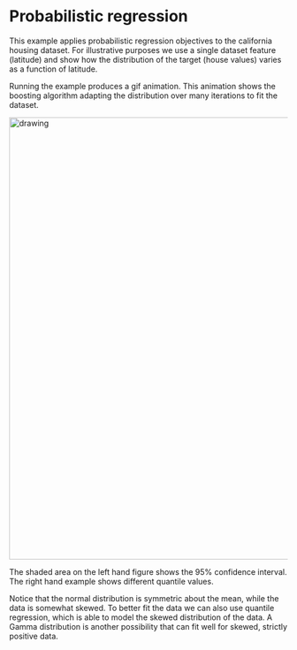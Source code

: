 # Probabilistic regression

This example applies probabilistic regression objectives to the california housing dataset. For illustrative purposes we use a single dataset feature (latitude) and show how the distribution of the target (house values) varies as a function of latitude.

Running the example produces a gif animation. This animation shows the boosting algorithm adapting the distribution over many iterations to fit the dataset.

<img src="probabilistic_regression.gif" alt="drawing" width="800"/>

The shaded area on the left hand figure shows the 95% confidence interval. The right hand example shows different quantile values.

Notice that the normal distribution is symmetric about the mean, while the data is somewhat skewed. To better fit the data we can also use quantile regression, which is able to model the skewed distribution of the data. A Gamma distribution is another possibility that can fit well for skewed, strictly positive data.
